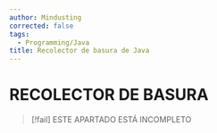 ```yaml
---
author: Mindusting
corrected: false
tags:
  - Programming/Java
title: Recolector de basura de Java
---
```


# RECOLECTOR DE BASURA

> [!fail] ESTE APARTADO ESTÁ INCOMPLETO

